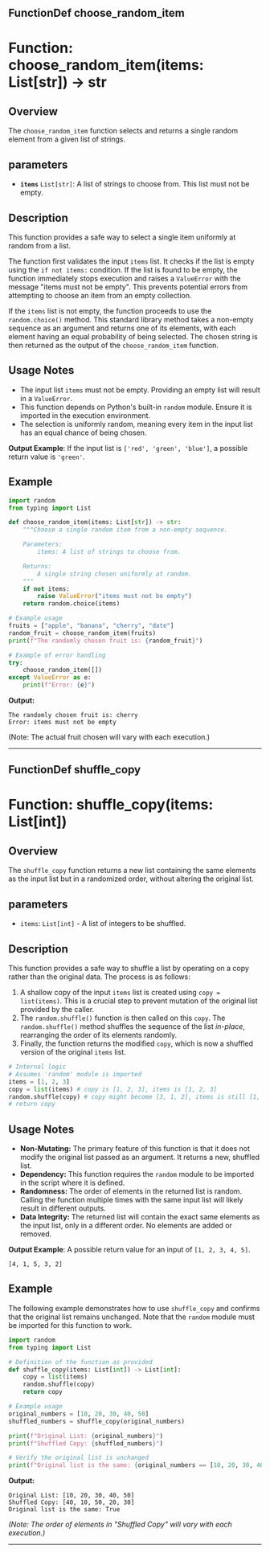 ## FunctionDef choose_random_item
# Function: choose_random_item(items: List[str]) -> str

## Overview

The `choose_random_item` function selects and returns a single random element from a given list of strings.

## parameters

- **`items`** `List[str]`: A list of strings to choose from. This list must not be empty.

## Description

This function provides a safe way to select a single item uniformly at random from a list.

The function first validates the input `items` list. It checks if the list is empty using the `if not items:` condition. If the list is found to be empty, the function immediately stops execution and raises a `ValueError` with the message "items must not be empty". This prevents potential errors from attempting to choose an item from an empty collection.

If the `items` list is not empty, the function proceeds to use the `random.choice()` method. This standard library method takes a non-empty sequence as an argument and returns one of its elements, with each element having an equal probability of being selected. The chosen string is then returned as the output of the `choose_random_item` function.

## Usage Notes

- The input list `items` must not be empty. Providing an empty list will result in a `ValueError`.
- This function depends on Python's built-in `random` module. Ensure it is imported in the execution environment.
- The selection is uniformly random, meaning every item in the input list has an equal chance of being chosen.

**Output Example**: If the input list is `['red', 'green', 'blue']`, a possible return value is `'green'`.

## Example

```python
import random
from typing import List

def choose_random_item(items: List[str]) -> str:
    """Choose a single random item from a non-empty sequence.

    Parameters:
        items: A list of strings to choose from.

    Returns:
        A single string chosen uniformly at random.
    """
    if not items:
        raise ValueError("items must not be empty")
    return random.choice(items)

# Example usage
fruits = ["apple", "banana", "cherry", "date"]
random_fruit = choose_random_item(fruits)
print(f"The randomly chosen fruit is: {random_fruit}")

# Example of error handling
try:
    choose_random_item([])
except ValueError as e:
    print(f"Error: {e}")
```

**Output:**

```
The randomly chosen fruit is: cherry
Error: items must not be empty
```
(Note: The actual fruit chosen will vary with each execution.)

***
## FunctionDef shuffle_copy
# Function: shuffle_copy(items: List[int])

## Overview

The `shuffle_copy` function returns a new list containing the same elements as the input list but in a randomized order, without altering the original list.

## parameters

- `items`: `List[int]` - A list of integers to be shuffled.

## Description

This function provides a safe way to shuffle a list by operating on a copy rather than the original data. The process is as follows:

1.  A shallow copy of the input `items` list is created using `copy = list(items)`. This is a crucial step to prevent mutation of the original list provided by the caller.
2.  The `random.shuffle()` function is then called on this `copy`. The `random.shuffle()` method shuffles the sequence of the list *in-place*, rearranging the order of its elements randomly.
3.  Finally, the function returns the modified `copy`, which is now a shuffled version of the original `items` list.

```python
# Internal logic
# Assumes 'random' module is imported
items = [1, 2, 3]
copy = list(items) # copy is [1, 2, 3], items is [1, 2, 3]
random.shuffle(copy) # copy might become [3, 1, 2], items is still [1, 2, 3]
# return copy
```

## Usage Notes

- **Non-Mutating:** The primary feature of this function is that it does not modify the original list passed as an argument. It returns a new, shuffled list.
- **Dependency:** This function requires the `random` module to be imported in the script where it is defined.
- **Randomness:** The order of elements in the returned list is random. Calling the function multiple times with the same input list will likely result in different outputs.
- **Data Integrity:** The returned list will contain the exact same elements as the input list, only in a different order. No elements are added or removed.

**Output Example**: A possible return value for an input of `[1, 2, 3, 4, 5]`.

```
[4, 1, 5, 3, 2]
```

## Example

The following example demonstrates how to use `shuffle_copy` and confirms that the original list remains unchanged. Note that the `random` module must be imported for this function to work.

```python
import random
from typing import List

# Definition of the function as provided
def shuffle_copy(items: List[int]) -> List[int]:
    copy = list(items)
    random.shuffle(copy)
    return copy

# Example usage
original_numbers = [10, 20, 30, 40, 50]
shuffled_numbers = shuffle_copy(original_numbers)

print(f"Original List: {original_numbers}")
print(f"Shuffled Copy: {shuffled_numbers}")

# Verify the original list is unchanged
print(f"Original list is the same: {original_numbers == [10, 20, 30, 40, 50]}")
```

**Output:**

```
Original List: [10, 20, 30, 40, 50]
Shuffled Copy: [40, 10, 50, 20, 30]
Original list is the same: True
```
*(Note: The order of elements in "Shuffled Copy" will vary with each execution.)*

***
